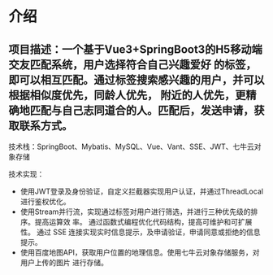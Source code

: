 # 介绍
项目描述：一个基于Vue3+SpringBoot3的H5移动端交友匹配系统，用户选择符合自己兴趣爱好
的标签，即可以相互匹配。通过标签搜索感兴趣的用户，并可以根据相似度优先，同龄人优先，
附近的人优先，更精确地匹配与自己志同道合的人。匹配后，发送申请，获取联系方式。
---
技术栈：SpringBoot、Mybatis、MySQL、Vue、Vant、SSE、JWT、七牛云对象存储


技术实现：

- 使用JWT登录及身份验证，自定义拦截器实现用户认证，并通过ThreadLocal进行鉴权优化。
- 使用Stream并行流，实现通过标签对用户进行筛选，并进行三种优先级的排序。提高运算效
率。 通过函数式编程优化代码结构，提高可维护和可扩展性。
通过 SSE 连接实现实时信息提示，及申请验证，申请同意或拒绝的信息提示。
- 使用百度地图API，获取用户位置的地理信息。使用七牛云对象存储服务，对用户上传的图片
进行存储。